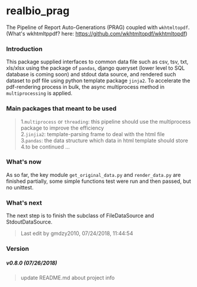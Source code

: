 # realbio_prag
The Pipeline of Report Auto-Generations (PRAG) coupled with `wkhtmltopdf`.      
(What's wkhtmltppdf? here: https://github.com/wkhtmltopdf/wkhtmltopdf)      
        
### Introduction
This package supplied interfaces to common data file such as csv, tsv, txt, xls/xlsx using the package of `pandas`, django queryset (lower level to SQL database is coming soon) and stdout data source, and rendered such dataset to pdf file using python template package `jinja2`. To accelerate the pdf-rendering process in bulk, the async multiprocess method in `multiprocessing` is applied.

### Main packages that meant to be used
>1.`multiprocess` or `threading`: this pipeline should use the multiprocess package to improve the efficiency               
>2.`jinjia2`: template-parsing frame to deal with the html file    
>3.`pandas`: the data structure which data in html template should store   
>4.to be continued ...      

### What's now
As so far, the key module `get_original_data.py` and `render_data.py` are finished partially, some simple functions test were run and then passed, but no unittest.

### What's next
The next step is to finish the subclass of FileDataSource and StdoutDataSource. 
>Last edit by gmdzy2010, 07/24/2018, 11:44:54

### Version
##### v0.8.0 (07/26/2018)
>update README.md about project info
